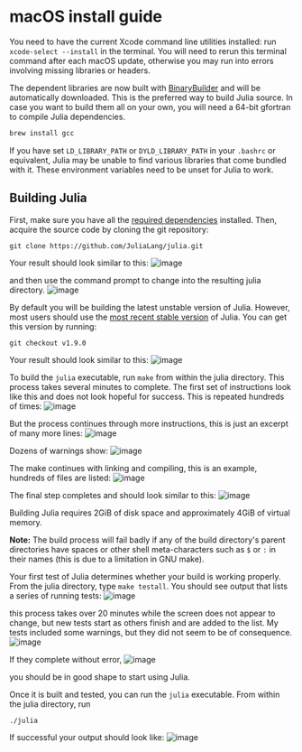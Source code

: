 # macOS install guide

You need to have the current Xcode command line utilities installed: run `xcode-select --install` in the terminal. You will need to rerun this terminal command after each macOS update, otherwise you may run into errors involving missing libraries or headers.

The dependent libraries are now built with [BinaryBuilder](https://binarybuilder.org) and will be automatically downloaded. This is the preferred way to build Julia source. In case you want to build them all on your own, you will need a 64-bit gfortran to compile Julia dependencies.
```bash
brew install gcc
```

If you have set `LD_LIBRARY_PATH` or `DYLD_LIBRARY_PATH` in your `.bashrc` or equivalent, Julia may be unable to find various libraries that come bundled with it. These environment variables need to be unset for Julia to work.

## Building Julia

First, make sure you have all the [required
dependencies](https://github.com/JuliaLang/julia/blob/master/doc/src/devdocs/build/build.md#required-build-tools-and-external-libraries) installed.
Then, acquire the source code by cloning the git repository:

    git clone https://github.com/JuliaLang/julia.git

Your result should look similar to this:
![image](https://github.com/nwhoman/julia/assets/102623875/d82e8f8b-c64b-452b-ba8e-d4a965e475a6)

and then use the command prompt to change into the resulting julia directory. 
![image](https://github.com/nwhoman/julia/assets/102623875/d98c1d69-1349-4227-b3e9-838cd852e3b1)

By default you will be building the latest unstable version of
Julia. However, most users should use the [most recent stable version](https://github.com/JuliaLang/julia/releases)
of Julia. You can get this version by running:

    git checkout v1.9.0

Your result should look similar to this:
![image](https://github.com/nwhoman/julia/assets/102623875/a80b4e11-7316-4067-abd2-df7e62f0bb6f)

To build the `julia` executable, run `make` from within the julia directory. This process takes several minutes to complete. The first set of instructions look like this and does not look hopeful for success. This is repeated hundreds of times:
![image](https://github.com/nwhoman/julia/assets/102623875/a79a0c33-840b-45ed-a82c-adaedcb8e5df)

But the process continues through more instructions, this is just an excerpt of many more lines:
![image](https://github.com/nwhoman/julia/assets/102623875/bc8c8453-bbc4-4aba-a5b3-ded3b4d9102f)

Dozens of warnings show:
![image](https://github.com/nwhoman/julia/assets/102623875/0f38b847-6407-4287-84b2-fa5d46a9209b)

The make continues with linking and compiling, this is an example, hundreds of files are listed:
![image](https://github.com/nwhoman/julia/assets/102623875/a8f24c2b-d02a-4e57-ae7d-45e2e027565d)

The final step completes and should look similar to this:
![image](https://github.com/nwhoman/julia/assets/102623875/86082bae-a73a-4526-859d-7a2e18c8786d)


Building Julia requires 2GiB of disk space and approximately 4GiB of virtual memory.

**Note:** The build process will fail badly if any of the build directory's parent directories have spaces or other shell meta-characters such as `$` or `:` in their names (this is due to a limitation in GNU make).


Your first test of Julia determines whether your build is working
properly. From the julia directory, type `make testall`. You should see output that
lists a series of running tests:
![image](https://github.com/nwhoman/julia/assets/102623875/15215409-68f3-4206-8393-825d943caf8e)

this process takes over 20 minutes while the screen does not appear to change, but new tests start
as others finish and are added to the list. My tests included some warnings, but they did not seem 
to be of consequence.
![image](https://github.com/nwhoman/julia/assets/102623875/84b34b45-8ae9-44dd-9cff-438276e88576)

If they complete without error, 
![image](https://github.com/nwhoman/julia/assets/102623875/2a907a93-a708-4569-806f-b3d02f71ba9d)

you should be in good shape to start using Julia.

Once it is built and tested, you can run the `julia` executable. From within the julia directory, run

    ./julia

If successful your output should look like:
![image](https://github.com/nwhoman/julia/assets/102623875/f4c4bb73-3d42-4320-bd92-5b5557b04a37)
